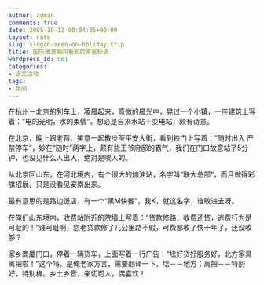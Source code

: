 ```yaml
---
author: admin
comments: true
date: 2005-10-12 00:04:35+00:00
layout: note
slug: slogan-seen-on-holiday-trip
title: 国庆漫游期间看到的零星标语
wordpress_id: 561
categories:
- 语文运动
tags:
- 民间
---
```


在杭州－北京的列车上，凌晨起来，熹微的晨光中，晃过一个小镇，一座建筑上写着：“电的光明，水的柔情”。想必是自来水站＋变电站，颇有诗意。

在北京，晚上跟老蒋、笑意一起散步至平安大街，看到铁门上写着：“随时出入 严禁停车”，妙在“随时”两字上，颇有些王爷府邸的霸气，我们在门口故意站了5分钟，也没见什么人出入，绝对是唬人的。

从北京回山东，在河北境内，有个很大的加油站，名字叫“联大总部”，而且做得彩旗招展，只是没看见安南出来。

最有意思的是路边饭店，有一个“黑M快餐”，我K，就这名字，谁敢进去呀。

在俺们山东境内，收费站附近的院墙上写着：“贷款修路，收费还贷，逃费行为是可耻的！”谁可耻啊，您老贷款修了几公里路不假，可费都收了快十年了，还没收够？

家乡商厦门口，停着一辆货车，上面写着一行广告：“埝好货好服务好，北方家具离把啦！”这个吗，是俺老家方言，需要翻译一下。埝－－地方；离把－－特别好，特别棒。乡土乡音，亲切可人，偶喜欢！
